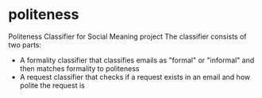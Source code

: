 # politeness
Politeness Classifier for Social Meaning project
The classifier consists of two parts:
  - A formality classifier that classifies emails as "formal" or "informal" and then matches formality to politeness
  - A request classifier that checks if a request exists in an email and how polite the request is
